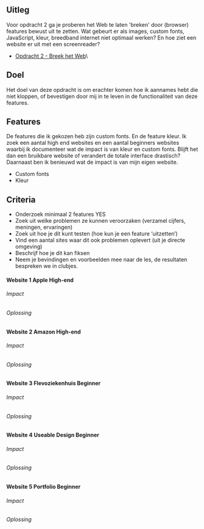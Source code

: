 ## Uitleg

Voor opdracht 2 ga je proberen het Web te laten 'breken' door (browser) features bewust uit te zetten. Wat gebeurt er als images, custom fonts, JavaScript, kleur, breedband internet niet optimaal werken? En hoe ziet een website er uit met een screenreader?

- [Opdracht 2 - Breek het Web](course/Opdracht2.md)\

## Doel 
Het doel van deze opdracht is om erachter komen hoe ik aannames hebt die niet kloppen, of bevestigen door mij in te leven in de functionaliteit van deze features.

## Features
De features die ik gekozen heb zijn custom fonts. En de feature kleur. Ik zoek een aantal high end websites en een aantal beginners websites waarbij ik documenteer wat de impact is van kleur en custom fonts. Blijft het dan een bruikbare website of verandert de totale interface drastisch? Daarnaast ben ik benieuwd wat de impact is van mijn eigen website. 

* Custom fonts 
* Kleur


## Criteria
- Onderzoek minimaal 2 features YES
- Zoek uit welke problemen ze kunnen veroorzaken (verzamel cijfers, meningen, ervaringen)
- Zoek uit hoe je dit kunt testen (hoe kun je een feature ‘uitzetten’)
- Vind een aantal sites waar dit ook problemen oplevert (uit je directe omgeving)
- Beschrijf hoe je dit kan fiksen
- Neem je bevindingen en voorbeelden mee naar de les, de resultaten bespreken we in clubjes.


#### Website 1 Apple High-end

###### Impact

###### Oplossing


#### Website 2 Amazon High-end

###### Impact

###### Oplossing


#### Website 3 Flevoziekenhuis Beginner

###### Impact

###### Oplossing


#### Website 4 Useable Design Beginner

###### Impact

###### Oplossing


#### Website 5 Portfolio Beginner

###### Impact

###### Oplossing
